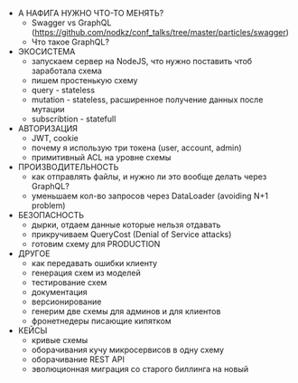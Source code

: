 - А НАФИГА НУЖНО ЧТО-ТО МЕНЯТЬ?
  - Swagger vs GraphQL (https://github.com/nodkz/conf_talks/tree/master/particles/swagger)
  - Что такое GraphQL?
- ЭКОСИСТЕМА
  - запускаем сервер на NodeJS, что нужно поставить чтоб заработала схема
  - пишем простенькую схему
  - query - stateless
  - mutation - stateless, расширенное получение данных после мутации
  - subscribtion - statefull
- АВТОРИЗАЦИЯ
  - JWT, cookie
  - почему я использую три токена (user, account, admin)
  - примитивный ACL на уровне схемы
- ПРОИЗВОДИТЕЛЬНОСТЬ
  - как отправлять файлы, и нужно ли это вообще делать через GraphQL?
  - уменьшаем кол-во запросов через DataLoader (avoiding N+1 problem)
- БЕЗОПАСНОСТЬ
  - дырки, отдаем данные которые нельзя отдавать
  - прикручиваем QueryCost (Denial of Service attacks)
  - готовим схему для PRODUCTION
- ДРУГОЕ
  - как передавать ошибки клиенту
  - генерация схем из моделей
  - тестирование схем
  - документация
  - версионирование
  - генерим две схемы для админов и для клиентов
  - фронетнедеры писающие кипятком
- КЕЙСЫ
  - кривые схемы
  - оборачивания кучу микросервисов в одну схему
  - оборачивание REST API
  - эволюционная миграция со старого биллинга на новый
